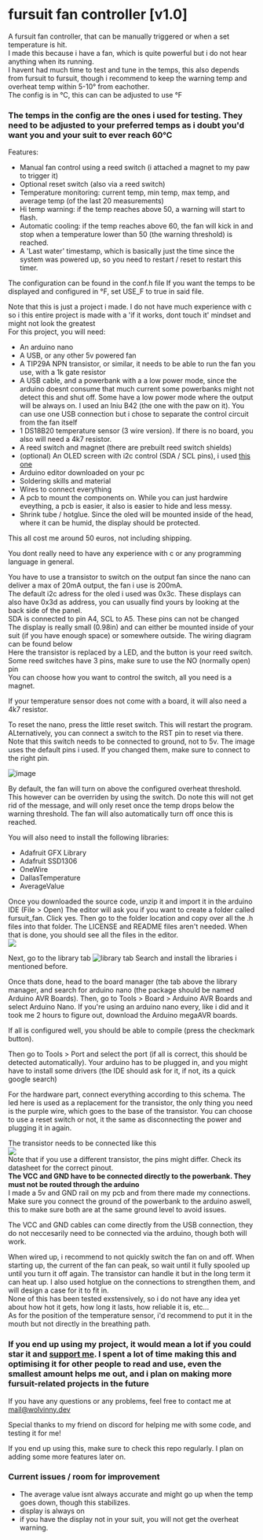 # fursuit fan controller [v1.0]

A fursuit fan controller, that can be manually triggered or when a set temperature is hit. <br>
I made this because i have a fan, which is quite powerful but i do not hear anything when its running. <br>
I havent had much time to test and tune in the temps, this also depends from fursuit to fursuit, though i recommend to keep the warning temp and overheat temp within 5-10° from eachother.<br>
The config is in °C, this can can be adjusted to use °F
### The temps in the config are the ones i used for testing. They need to be adjusted to your preferred temps as i doubt you'd want you and your suit to ever reach 60°C
Features:
- Manual fan control using a reed switch (i attached a magnet to my paw to trigger it)
- Optional reset switch (also via a reed switch)
- Temperature monitoring: current temp, min temp, max temp, and average temp (of the last 20 measurements)
- Hi temp warning: if the temp reaches above 50, a warning will start to flash.
- Automatic cooling: if the temp reaches above 60, the fan will kick in and stop when a temperature lower than 50 (the warning threshold) is reached.
- A 'Last water' timestamp, which is basically just the time since the system was powered up, so you need to restart / reset to restart this timer.

The configuration can be found in the conf.h file
If you want the temps to be displayed and configured in °F, set USE_F to true in said file. 

Note that this is just a project i made. I do not have much experience with c so i this entire project is made with a 'if it works, dont touch it' mindset and might not look the greatest
<br> For this project, you will need:

- An arduino nano
- A USB, or any other 5v powered fan
- A TIP29A NPN transistor, or similar, it needs to be able to run the fan you use, with a 1k gate resistor
- A USB cable, and a powerbank with a a low power mode, since the arduino doesnt consume that much current some powerbanks might not detect this and shut off. Some have a low power mode where the output will be always on. I used an Iniu B42 (the one with the paw on it). You can use one USB connection but i chose to separate the control circuit from the fan itself
- 1 DS18B20 temperature sensor (3 wire version). If there is no board, you also will need a 4k7 resistor.
- A reed switch and magnet (there are prebuilt reed switch shields)
- (optional) An OLED screen with i2c control (SDA / SCL pins), i used [this one](https://www.otronic.nl/nl/mini-oled-display-wit-096-inch-128x64-i2c.html)
- Arduino editor downloaded on your pc
- Soldering skills and material
- Wires to connect everything
- A pcb to mount the components on. While you can just hardwire eveything, a pcb is easier, it also is easier to hide and less messy.
- Shrink tube / hotglue. Since the oled will be mounted inside of the head, where it can be humid, the display should be protected.

This all cost me around 50 euros, not including shipping.

You dont really need to have any experience with c or any programming language in general.

You have to use a transistor to switch on the output fan since the nano can deliver a max of 20mA output, the fan i use is 200mA. <br>
The default i2c adress for the oled i used was 0x3c. These displays can also have 0x3d as address, you can usually find yours by looking at the back side of the panel.<br>
SDA is connected to pin A4, SCL to A5. These pins can not be changed<br> 
The display is really small (0.98in) and can either be mounted inside of your suit (if you have enough space) or somewhere outside.
The wiring diagram can be found below<br>
Here the transistor is replaced by a LED, and the button is your reed switch. Some reed switches have 3 pins, make sure to use the NO (normally open) pin<br>
You can choose how you want to control the switch, all you need is a magnet. <br>

If your temperature sensor does not come with a board, it will also need a 4k7 resistor.

To reset the nano, press the little reset switch. This will restart the program.
ALternatively, you can connect a switch to the RST pin to reset via there. Note that this switch needs to be connected to ground, not to 5v.
The image uses the default pins i used. If you changed them, make sure to connect to the right pin.

![image](https://bork.treble-is-fluffy.gay/floof236be546.png)

By default, the fan will turn on above the configured overheat threshold. This however can be overriden by using the switch. Do note this will not get rid of the message, and will only reset once the temp drops below the warning threshold. The fan will also automatically turn off once this is reached.

You will also need to install the following libraries: 
- Adafruit GFX Library
- Adafruit SSD1306
- OneWire
- DallasTemperature
- AverageValue

Once you downloaded the source code, unzip it and import it in the arduino IDE (File > Open)
The editor will ask you if you want to create a folder called fursuit_fan. Click yes. Then go to the folder location and copy over all the .h files into that folder. The LICENSE and README files aren't needed.
When that is done, you should see all the files in the editor. <br>
![](https://bork.treble-is-fluffy.gay/floofffd2ccd4.png) <br>

Next, go to the library tab ![library tab](https://bork.treble-is-fluffy.gay/flooff56c1746.png)
Search and install the libraries i mentioned before.

Once thats done, head to the board manager (the tab above the library manager, and search for arduino nano (the package should be named Arduino AVR Boards).
Then, go to Tools > Board > Arduino AVR Boards and select Arduino Nano.
If you're using an arduino nano every, like i did and it took me 2 hours to figure out, download the Arduino megaAVR boards.

If all is configured well, you should be able to compile (press the checkmark button).

Then go to Tools > Port and select the port (if all is correct, this should be detected automatically). Your arduino has to be plugged in, and you might have to install some drivers (the IDE should ask for it, if not, its a quick google search)

For the hardware part, connect everything according to this schema. The led here is used as a replacement for the transistor, the only thing you need is the purple wire, which goes to the base of the transistor.
You can choose to use a reset switch or not, it the same as disconnecting the power and plugging it in again.

The transistor needs to be connected like this <br>
![](https://bork.treble-is-fluffy.gay/floof1f59dbd5.png) <br>
Note that if you use a different transistor, the pins might differ. Check its datasheet for the correct pinout. <br>
**The VCC and GND have to be connected directly to the powerbank. They must not be routed through the arduino** <br>
I made a 5v and GND rail on my pcb and from there made my connections.
Make sure you connect the ground of the powerbank to the arduino aswell, this to make sure both are at the same ground level to avoid issues.

The VCC and GND cables can come directly from the USB connection, they do not neccesarily need to be connected via the arduino, though both will work.

When wired up, i recommend to not quickly switch the fan on and off. When starting up, the current of the fan can peak, so wait until it fully spooled up until you turn it off again. The transistor can handle it but in the long term it can heat up.
I also used hotglue on the connections to strengthen them, and will design a case for it to fit in. <br>
None of this has been tested exstensively, so i do not have any idea yet about how hot it gets, how long it lasts, how reliable it is, etc... <br>
As for the position of the temperature sensor, i'd recommend to put it in the mouth but not directly in the breathing path.


### If you end up using my project, it would mean a lot if you could star it and [support me](https://kofi.wolvinny.dev). I spent a lot of time making this and optimising it for other people to read and use, even the smallest amount helps me out, and i plan on making more fursuit-related projects in the future 

If you have any questions or any problems, feel free to contact me at mail@wolvinny.dev


Special thanks to my friend on discord for helping me with some code, and testing it for me!

If you end up using this, make sure to check this repo regularly. I plan on adding some more features later on.

### Current issues / room for improvement
 - The average value isnt always accurate and might go up when the temp goes down, though this stabilizes.
 - display is always on
 - if you have the display not in your suit, you will not get the overheat warning.



 
